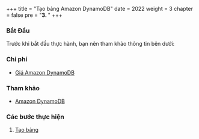 +++
title = "Tạo bảng Amazon DynamoDB"
date = 2022
weight = 3
chapter = false
pre = "<b>3. </b>"
+++

### Bắt Đầu
Trước khi bắt đầu thực hành, bạn nên tham khảo thông tin bên dưới:

### Chi phí
- [Giá Amazon DynamoDB](https://aws.amazon.com/dynamodb/pricing/)

### Tham khảo
- [Amazon DynamoDB](https://docs.aws.amazon.com/dynamodb/)

### Các bước thực hiện
1. [Tạo bảng](4.1-createtable/)